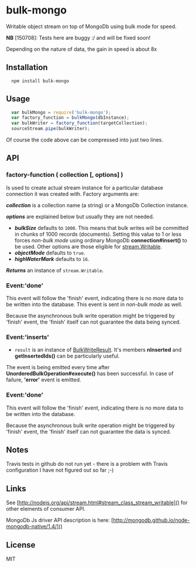 # bulk-mongo

Writable object stream on top of MongoDb using bulk mode for speed.

**NB** [150708]: Tests here are buggy :/ and will be fixed soon!

Depending on the nature of data, the gain in speed is about 8x

## Installation

```
  npm install bulk-mongo
```

## Usage

```js
  var bulkMongo = require('bulk-mongo');
  var factory_function = bulkMongo(dbInstance);
  var bulkWriter = factory_function(targetCollection);
  sourceStream.pipe(bulkWriter);
```

Of course the code above can be compressed into just two lines.

## API

### factory-function ( collection [, options] )
Is used to create actual stream instance for a particular database connection
it was created with. Factory arguments are:

***collection*** is a collection name (a string) or a MongoDb Collection
instance.

***options*** are explained below but usually they are not needed.

  * ***bulkSize*** defaults to `1000`. This means that bulk writes will be committed
  in chunks of 1000 records (documents). Setting this value to 1 or less forces
  *non-bulk mode* using ordinary MongoDb **connection#insert()** to be used. Other
  options are those eligible for [stream.Writable](http://nodejs.org/api/stream.html).
  * ***objectMode*** defaults to `true`.
  * ***highWaterMark*** defaults to `16`.

***Returns*** an instance of `stream.Writable`.

### Event:'done'

This event will follow the 'finish' event, indicating there is no more data to
be written into the database. This event is sent in *non-bulk mode* as well.

Because the asynchronous bulk write operation might be triggered by 'finish'
event, the 'finish' itself can not guarantee the data being synced.

### Event:'inserts'

  * `result` is an instance of [BulkWriteResult](http://mongodb.github.io/node-mongodb-native/2.0/api/BulkWriteResult.html).
  It's members **nInserted** and **getInsertedIds()** can be particularly useful.

The event is being emitted every time after **UnorderedBulkOperation#execute()**
has been successful. In case of failure, **'error'** event is emitted.

### Event:'done'

This event will follow the 'finish' event, indicating there is no more data to
be written into the database.

Because the asynchronous bulk write operation might be triggered by 'finish'
event, the 'finish' itself can not guarantee the data is synced.

## Notes

Travis tests in github do not run yet - there is a problem with Travis
configuration I have not figured out so far ;-)

## Links

See [http://nodejs.org/api/stream.html#stream_class_stream_writable]() for
other elements of consumer API.

MongoDb Js driver API description is here:
[http://mongodb.github.io/node-mongodb-native/1.4/]()


## License

MIT
